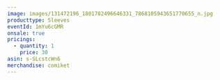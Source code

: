 ```yaml
---
image: images/131472196_1801782496646331_7868105943651770655_n.jpg
producttype: Sleeves
eventId: 1mYu6cGMR
onsale: true
pricings:
  - quantity: 1
    price: 30
asin: s-SLcstcWn6
merchandise: comiket
---
```

